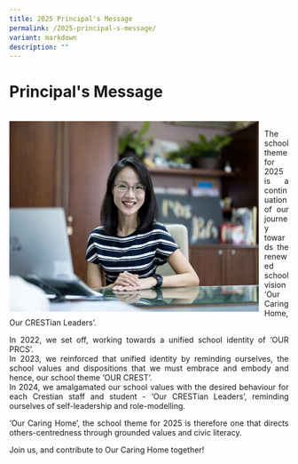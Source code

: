 ```yaml
---
title: 2025 Principal's Message
permalink: /2025-principal-s-message/
variant: markdown
description: ""
---
```

<h1>Principal's Message</h1>
<div><br>
<div style="float: left">
<img src="/images/Our%20Staff/Principal_Message_2024.jpg" alt="Principal_PRCS.jpeg" style="width:450px; margin-right:10px;">
</div><div>

<p align="justify">The school theme for 2025 is a continuation of our journey towards the renewed school vision ‘Our Caring Home, Our CRESTian Leaders’.</p>
<p align="justify">In 2022, we set off, working towards a unified school identity of ‘OUR PRCS’. <br>
In 2023, we reinforced that unified identity by reminding ourselves, the school values and dispositions that we must embrace and embody and hence, our school theme ‘OUR CREST’. <br>
In 2024, we amalgamated our school values with the desired behaviour for each Crestian staff and student - ‘Our CRESTian Leaders’, reminding ourselves of self-leadership and role-modelling. </p>
<p align="justify">‘Our Caring Home’, the school theme for 2025 is therefore one that directs others-centredness through grounded values and civic literacy.</p>
<p align="justify">Join us, and contribute to Our Caring Home together!</p>
<p align="justify"></p>
<p align="justify"></p>

<p><strong><br></strong></p></div></div>

 



 

 



